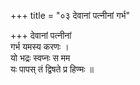 +++
title = "०३ देवानां पत्नीनां गर्भ"

+++
देवानां पत्नीनां  
गर्भ यमस्य करणः ।  
यो भद्रः स्वप्नः स मम  
यः पापस् तं द्विषते प्र हिण्मः ॥